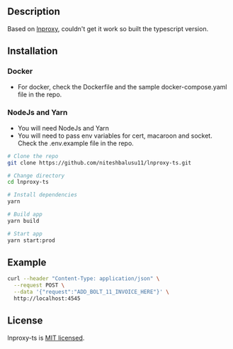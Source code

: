 ## Description

Based on [lnproxy](https://github.com/lnproxy/lnproxy), couldn't get it work so built the typescript version.

## Installation

### Docker

- For docker, check the Dockerfile and the sample docker-compose.yaml file in the repo.

### NodeJs and Yarn

- You will need NodeJs and Yarn
- You will need to pass env variables for cert, macaroon and socket. Check the .env.example file in the repo.

```bash
# Clone the repo
git clone https://github.com/niteshbalusu11/lnproxy-ts.git

# Change directory
cd lnproxy-ts

# Install dependencies
yarn

# Build app
yarn build

# Start app
yarn start:prod
```

## Example

```bash
curl --header "Content-Type: application/json" \
  --request POST \
  --data '{"request":"ADD_BOLT_11_INVOICE_HERE"}' \
  http://localhost:4545

```

## License

lnproxy-ts is [MIT licensed](License).
